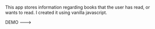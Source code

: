 This app stores information regarding books that the user has read, or wants to read. I created it using vanilla javascript.

DEMO ---> 
